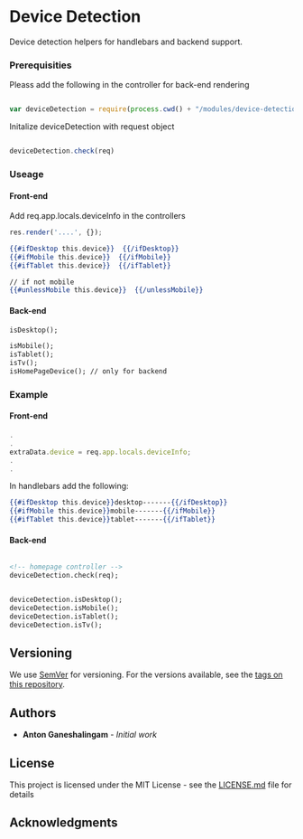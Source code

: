 # Device Detection

Device detection helpers for handlebars and backend support.

### Prerequisities

Pleass add the following in the controller for back-end rendering

```javascript

var deviceDetection = require(process.cwd() + "/modules/device-detection");
```

Initalize deviceDetection with request object
```javascript

deviceDetection.check(req)

```

### Useage


#### Front-end
Add req.app.locals.deviceInfo in the controllers

```javascript
res.render('....', {});
```

```handlebars
{{#ifDesktop this.device}}  {{/ifDesktop}}
{{#ifMobile this.device}}  {{/ifMobile}}
{{#ifTablet this.device}}  {{/ifTablet}}

// if not mobile
{{#unlessMobile this.device}}  {{/unlessMobile}}
```

#### Back-end

```handlebars
isDesktop();

isMobile();
isTablet();
isTv();
isHomePageDevice(); // only for backend

```

### Example



#### Front-end

<!-- homepageController.js -->

```javascript
.
.
extraData.device = req.app.locals.deviceInfo;
.
.
```

In handlebars add the following:

```handlebars
{{#ifDesktop this.device}}desktop-------{{/ifDesktop}}
{{#ifMobile this.device}}mobile-------{{/ifMobile}}
{{#ifTablet this.device}}tablet-------{{/ifTablet}}
```


#### Back-end

```handlebars

<!-- homepage controller -->
deviceDetection.check(req);


deviceDetection.isDesktop();
deviceDetection.isMobile();
deviceDetection.isTablet();
deviceDetection.isTv();

```



## Versioning

We use [SemVer](http://semver.org/) for versioning. For the versions available, see the [tags on this repository](https://github.com/your/project/tags). 

## Authors

* **Anton Ganeshalingam** - *Initial work* 



## License

This project is licensed under the MIT License - see the [LICENSE.md](LICENSE.md) file for details

## Acknowledgments


